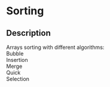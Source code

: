 # Sorting  
## Description  
Arrays sorting with different algorithms:  
Bubble  
Insertion  
Merge  
Quick  
Selection  
